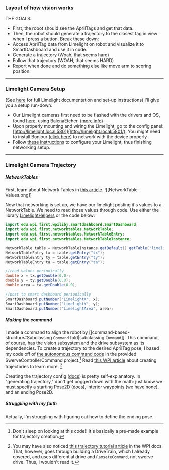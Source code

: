 ### Layout of how vision works

THE GOALS:
- First, the robot should see the AprilTags and get that data.
- Then, the robot should generate a trajectory to the closest tag in view when I press a button.
Break these down:
- Access AprilTag data from Limelight on robot and visualize it to SmartDashboard and use it in code.
- Generate a trajectory (Woah, that seems hard)
- Follow that trajectory (WOAH, that seems HARD)
- Report when done and do something else like move arm to scoring position.

---
### Limelight Camera Setup

(See [here](https://docs.limelightvision.io/docs/docs-limelight/getting-started/summary) for full Limelight documentation and set-up instructions)
I'll give you a setup run-down: 
- Our Limelight cameras first need to be flashed with the drivers and OS, found [here](https://limelightvision.io/pages/downloads), using BalenaEtcher. ([more info](https://docs.limelightvision.io/docs/docs-limelight/getting-started/imaging))
- Upon properly mounting and wiring the Limelight, go to the config panel: [http://limelight.local:5801](http://limelight.local:5801/). You might need to install Bonjour ([click here](https://support.apple.com/downloads/DL999/en_US/BonjourPSSetup.exe "Bonjour for Windows")) to network with the device properly
- Follow [these instructions](https://docs.limelightvision.io/docs/docs-limelight/getting-started/networking#set-team-number) to configure your Limelight, thus finishing networking setup.
---
### Limelight Camera Trajectory
##### NetworkTables

First, learn about Network Tables in [this article](https://docs.wpilib.org/en/stable/docs/software/networktables/networktables-intro.html).
![[NetworkTable-Values.png]]

Now that networking is set up, we have our limelight posting it's values to a NetworkTable. We need to read those values through code. Use either the library [LimelightHelpers](https://github.com/LimelightVision/limelightlib-wpijava/blob/main/LimelightHelpers.java) or the code below:
```java
import edu.wpi.first.wpilibj.smartdashboard.SmartDashboard;
import edu.wpi.first.networktables.NetworkTable;
import edu.wpi.first.networktables.NetworkTableEntry;
import edu.wpi.first.networktables.NetworkTableInstance;
```

```java
NetworkTable table = NetworkTableInstance.getDefault().getTable("limelight");
NetworkTableEntry tx = table.getEntry("tx");
NetworkTableEntry ty = table.getEntry("ty");
NetworkTableEntry ta = table.getEntry("ta");

//read values periodically
double x = tx.getDouble(0.0);
double y = ty.getDouble(0.0);
double area = ta.getDouble(0.0);

//post to smart dashboard periodically
SmartDashboard.putNumber("LimelightX", x);
SmartDashboard.putNumber("LimelightY", y);
SmartDashboard.putNumber("LimelightArea", area);
```

##### Making the command
I made a command to align the robot by [[command-based-structure#Subclassing `Command` fold|subclassing `Command`]]. This command, of course, has the vision subsystem and the drive subsystem as its dependencies. To create a trajectory to the desired AprilTag pose, I based my code off of [the autonomous command code](https://github.com/wpilibsuite/allwpilib/blob/main/wpilibjExamples/src/main/java/edu/wpi/first/wpilibj/examples/swervecontrollercommand/RobotContainer.java) in the provided SwerveControllerCommand project.[^1] Read [this WPI article](https://docs.wpilib.org/en/stable/docs/software/advanced-controls/trajectories/trajectory-generation.html) about creating trajectories to learn more. [^2]

Creating the trajectory config ([docs](https://github.wpilib.org/allwpilib/docs/release/java/edu/wpi/first/math/trajectory/TrajectoryConfig.html)) is pretty self-explanatory. In "generating trajectory," don't get bogged down with the math: just know we must specify a starting Pose2D ([docs](https://github.wpilib.org/allwpilib/docs/release/java/edu/wpi/first/math/geometry/Pose2d.html)), interior waypoints (we have none), and an ending Pose2D.

##### Struggling with my faith
Actually, I'm struggling with figuring out how to define the ending pose.



[^1]: Don't sleep on looking at this code!! It's basically a pre-made example for trajectory creation.
[^2]: You may have also noticed [this trajectory tutorial article](https://docs.wpilib.org/en/stable/docs/software/pathplanning/trajectory-tutorial/index.html) in the WPI docs. That, however, goes through building a DriveTrain, which I already covered, and uses differential drive and `RamseteCommand`, not swerve drive. Thus, I wouldn't read it.